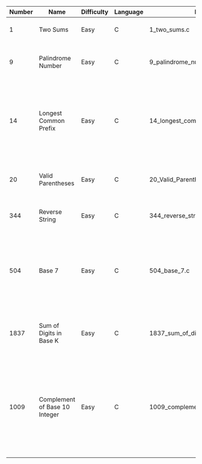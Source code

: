 | Number     |     Name      | Difficulty  | Language | Filename | Notes/Hint  |
| ---------- | ------------- | ----------- | -------- | -------- | ----------- |
| 1    | Two Sums                      | Easy | C | 1_two_sums.c                   | Don't compare indices already compared.  |
| 9    | Palindrome Number             | Easy | C | 9_palindrome_number.c          | Convert half the palindrome to base 10 and compare it to the remaining half. |
| 14   | Longest Common Prefix         | Easy | C | 14_longest_common_prefix.c     | Compare each character of an arbitrarily chosen word one-by-one against all words adn keep the characters that all the words have in common. |
| 20   | Valid Parentheses             | Easy | C | 20_Valid_Parenthesis.c         | Use a stack. Increment on open and decrement on close. |
| 344  | Reverse String                | Easy | C | 344_reverse_string.c           | Iterate for half the word length, swapping characters. |
| 504  | Base 7                        | Easy | C | 504_base_7.c                   | Base conversion is just a division, modulus, and accumulator. Division and Modulo use the new radix. The accumulator uses the old radix. |
| 1837 | Sum of Digits in Base K       | Easy | C | 1837_sum_of_digits_in_base_k.c | Same principles as #504 but the accumulator is only a summation of the one's place. |
| 1009 | Complement of Base 10 Integer | Easy | C | 1009_complement_of_base_10_integer.c | The binary complement of the signed input produces a negative signed output. You must inverse the integer and also disregard the sign bits. Return the "unsigned"/value portion only. |